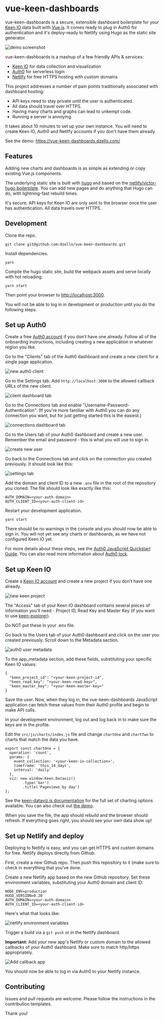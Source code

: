 # vue-keen-dashboards

vue-keen-dashboards is a secure, extensible dashboard boilerplate for your [Keen IO](https://keen.io/) data built with [Vue.js](https://vuejs.org). It comes ready to plug in Auth0 for authentication and it's deploy-ready to Netlify using Hugo as the static site generator.

![demo screenshot](https://cl.ly/3u1e2n0G2N3q/Screenshot%202017-05-24%2014.50.24.png)

vue-keen-dashboards is a mashup of a few friendly APIs & services:

- [Keen IO](https://keen.io/) for data collection and visualization
- [Auth0](https://auth0.com/) for serverless login
- [Netlify](https://netlify.com/) for free HTTPS hosting with custom domains

This project addresses a number of pain points traditionally associated with dashboard hosting:

- API keys need to stay private until the user is authenticated.
- All data should travel over HTTPS.
- Having many charts and graphs can lead to unkempt code.
- Running a server is annoying.

It takes about 10 minutes to set up your own instance. You will need to create Keen IO, Auth0 and Netlify accounts if you don't have them already.

See the demo: https://vue-keen-dashboards.dzello.com/

## Features

Adding new charts and dashboards is as simple as extending or copy existing Vue.js components.

The underlying static site is built with [hugo](https://gohugo.io/) and based on the [netlify/victor-hugo boilerplate](https://github.com/netlify/victor-hugo). You can add new pages and do anything that Hugo can do, with lightning-fast rebuild times.

It's secure. API keys for Keen IO are only sent to the browser once the user has authentication. All data travels over HTTPS.

## Development

Clone the repo.

``` shell
git clone git@github.com:dzello/vue-keen-dashboards.git
```

Install dependencies.

``` shell
yarn
```

Compile the hugo static site, build the webpack assets and serve locally with hot reloading:

```
yarn start
```

Then point your browser to [http://localhost:3000](http://localhost:3000).

You will not be able to log in in development or production until you do the following steps.

## Set up Auth0

Create a free [Auth0 account](https://auth0.com/) if you don't have one already. Follow all of the onboarding instructions, including creating a new application in whatever region you like.

Go to the "Clients" tab of the Auth0 dashboard and create a new client for a single page application.

![new auth0 client](https://cl.ly/0q3j1Y111u1R/Screenshot%202017-05-24%2014.16.34.png)

Go to the Settings tab. Add `http://localhost:3000` to the allowed callback URLs of the new client.

![client dashboard tab](https://cl.ly/1a2E421m0i3E/Screenshot%202017-05-24%2014.04.33.png)

Go to the Connections tab and enable "Username-Password-Authentication". (If you're more familiar with Auth0 you can do any connection you want, but for just getting started this is the easiest.)

![connections dashboard tab](https://cl.ly/0n1v3t2A1217/Screenshot%202017-05-24%2013.59.15.png)

Go to the Users tab of your Auth0 dashboard and create a new user. Remember the email and password - this is what you will use to sign in.

![create new user](https://cl.ly/0w1r0i2Y3G1a/Screenshot%202017-05-24%2014.06.17.png)

Go back to the Connections tab and click on the connection you created previously. It should look like this:

![settings tab](https://cl.ly/3X1C1g272P2r/Screenshot%202017-05-24%2014.07.58.png)

Add the domain and client ID to a new `.env` file in the root of the repository you cloned. The file should look like exactly like this:

```
AUTH_DOMAIN=<your-auth-domain>
AUTH_CLIENT_ID=<your-auth-client-id>
```

Restart your development application.

```
yarn start
```

There should be no warnings in the console and you should now be able to sign in. You will not yet see any charts or dashboards, as we have not configured Keen IO yet.

For more details about these steps, see the [Auth0 JavaScript Quickstart Guide](https://auth0.com/docs/quickstart/spa/vanillajs). You can also read more information about [Auth0 lock](https://auth0.com/docs/libraries/lock/v10).

## Set up Keen IO

Create a [Keen IO account](https://keen.io/) and create a new project if you don't have one already.

![new keen project](https://cl.ly/1B363R1a1o1x/Screenshot%202017-05-24%2014.49.44.png)

The "Access" tab of your Keen IO dashboard contains several pieces of information you'll need - Project ID, Read Key and Master Key (if you want to use [keen-explorer](https://github.com/keen/explorer)).

Do NOT put these in your .env file.

Go back to the Users tab of your Auth0 dashboard and click on the user you created previously. Scroll down to the Metadata section.

![auth0 user metadata](https://cl.ly/34191v3y1p1M/Screenshot%202017-05-24%2014.25.46.png)

To the app_metadata section, add these fields, substituting your specific Keen IO values:

```
{
  "keen_project_id": "<your-keen-project-id",
  "keen_read_key": "<your-keen-read-key>",
  "keen_master_key": "<your-keen-master-key>"
}
```

Save the user. Now, when they log in, the vue-keen-dashboards JavaScript application can fetch these values from their Auth0 profile and begin to make API calls.

In your development environment, log out and log back in to make sure the keys are in the profile.

Edit the `src/js/charts/index.js` file and change `chartOne` and `chartTwo` to charts that match the data you have.

```
export const chartOne = {
  operation: 'count',
  params: {
    event_collection: '<your-keen-io-collection>',
    timeframe: 'this_14_days',
    interval: 'daily'
  },
  viz: new window.Keen.Dataviz()
        .type('bar')
        .title('Pageviews by day')
};
```

See the [keen-dataviz.js documentation](https://github.com/keen/keen-dataviz.js/) for the full set of charting options available. You can also check out [the demo](http://keen.github.io/keen-dataviz.js/).

When you save the file, the app should rebuild and the browser should refresh. If everything goes right, you should see your own data show up!

## Set up Netlify and deploy

Deploying to Netlify is easy, and you can get HTTPS and custom domains for free. Netlify deploys directly from Github.

First, create a new Github repo. Then push this repository to it (make sure to check in everything that you've done.

Create a new Netlify app based on the new Github repository. Set these environment variables, substituting your Auth0 domain and client ID:

```
NODE_ENV=production
HUGO_VERSION=0.20
AUTH_DOMAIN=<your-auth-domain>
AUTH_CLIENT_ID=<your-auth-client-id>
```

Here's what that looks like:

![netlify environment variables](https://cl.ly/3y082h1w2M2M/[3b428b7cf80395ce90fc41f41609dd18]_Screenshot%202017-05-24%2014.42.00.png)
 
 Trigger a build via a `git push` or in the Netlify dashboard.
 
**Important:** Add your new app's Netlify or custom domain to the allowed callbacks of your Auth0 dashboard. Make sure to match http/https appropriately.

![Add callback app](https://cl.ly/0Z1H3Q0b110C/Screenshot%202017-05-24%2014.47.21.png)

You should now be able to log in via Auth0 to your Netlify instance.

## Contributing

Issues and pull requests are welcome. Please follow the instructions in the contribution templates.

Thank you!
